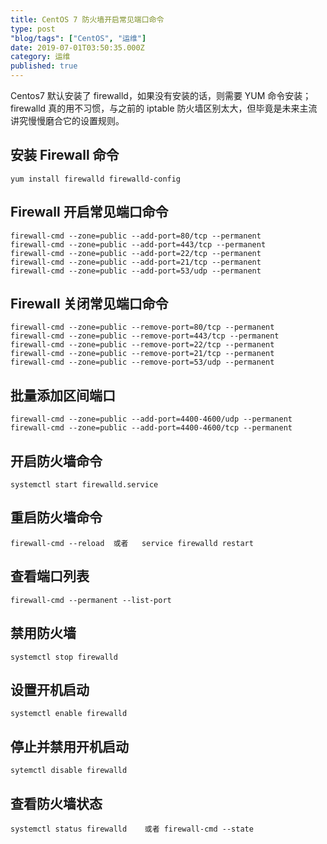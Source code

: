 ```yaml
---
title: CentOS 7 防火墙开启常见端口命令
type: post
"blog/tags": ["CentOS", "运维"]
date: 2019-07-01T03:50:35.000Z
category: 运维
published: true
---
```


Centos7 默认安装了 firewalld，如果没有安装的话，则需要 YUM 命令安装；firewalld 真的用不习惯，与之前的 iptable 防火墙区别太大，但毕竟是未来主流讲究慢慢磨合它的设置规则。


## 安装 Firewall 命令
```shell
yum install firewalld firewalld-config
```


## Firewall 开启常见端口命令
```shell
firewall-cmd --zone=public --add-port=80/tcp --permanent
firewall-cmd --zone=public --add-port=443/tcp --permanent
firewall-cmd --zone=public --add-port=22/tcp --permanent
firewall-cmd --zone=public --add-port=21/tcp --permanent
firewall-cmd --zone=public --add-port=53/udp --permanent
```


## Firewall 关闭常见端口命令
```shell
firewall-cmd --zone=public --remove-port=80/tcp --permanent
firewall-cmd --zone=public --remove-port=443/tcp --permanent
firewall-cmd --zone=public --remove-port=22/tcp --permanent
firewall-cmd --zone=public --remove-port=21/tcp --permanent
firewall-cmd --zone=public --remove-port=53/udp --permanent
```


## 批量添加区间端口
```shell
firewall-cmd --zone=public --add-port=4400-4600/udp --permanent
firewall-cmd --zone=public --add-port=4400-4600/tcp --permanent
```


## 开启防火墙命令
```shell
systemctl start firewalld.service
```


## 重启防火墙命令
```shell
firewall-cmd --reload  或者   service firewalld restart
```


## 查看端口列表
```shell
firewall-cmd --permanent --list-port
```


## 禁用防火墙
```shell
systemctl stop firewalld
```


## 设置开机启动
```shell
systemctl enable firewalld
```


## 停止并禁用开机启动
```shell
sytemctl disable firewalld
```


## 查看防火墙状态
```shell
systemctl status firewalld    或者 firewall-cmd --state
```

